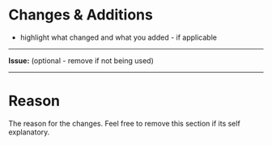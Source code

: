 # Changes & Additions

* highlight what changed and what you added - if applicable

---

**Issue:** (optional - remove if not being used)

---

# Reason

The reason for the changes. Feel free to remove this section if its self explanatory.
